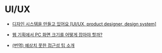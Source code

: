 # UI/UX

- [디자인 시스템을 만들고 있어요 [UI/UX, product designer, design system]](https://youtu.be/cTeNxrgBrw8)

- [웹 기획에서 PC 화면 크기를 어떻게 잡아야 할까?](https://emmakwon.kr/ideal-screen-size-for-desktop/)

- [(번역) 예상치 못한 접근성 팁 소개](https://velog.io/@sehyunny/unexpected-a11y-tips)
